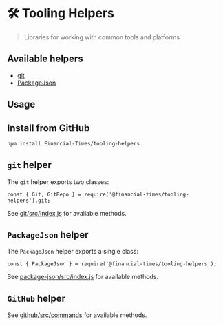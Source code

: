 # 🛠️ Tooling Helpers

> Libraries for working with common tools and platforms

## Available helpers

- [git](git/src/index.js)
- [PackageJson](package-json/src/index.js)

## Usage

## Install from GitHub

```bash
npm install Financial-Times/tooling-helpers
```

## `git` helper

The `git` helper exports two classes:

```javsacript
const { Git, GitRepo } = require('@financial-times/tooling-helpers').git;
```

See [git/src/index.js](git/src/index.js) for available methods.

## `PackageJson` helper

The `PackageJson` helper exports a single class:

```javsacript
const { PackageJson } = require('@financial-times/tooling-helpers');
```

See [package-json/src/index.js](package-json/src/index.js) for available methods.

## `GitHub` helper

See [github/src/commands](github/src/commands) for available methods.
